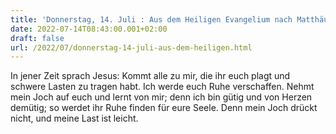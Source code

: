 ```yaml
---
title: 'Donnerstag, 14. Juli : Aus dem Heiligen Evangelium nach Matthäus - Mt 11,28-30.'
date: 2022-07-14T08:43:00.001+02:00
draft: false
url: /2022/07/donnerstag-14-juli-aus-dem-heiligen.html
---
```


In jener Zeit sprach Jesus: Kommt alle zu mir, die ihr euch plagt und schwere Lasten zu tragen habt. Ich werde euch Ruhe verschaffen. Nehmt mein Joch auf euch und lernt von mir; denn ich bin gütig und von Herzen demütig; so werdet ihr Ruhe finden für eure Seele. Denn mein Joch drückt nicht, und meine Last ist leicht.